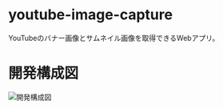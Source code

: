 # youtube-image-capture
YouTubeのバナー画像とサムネイル画像を取得できるWebアプリ。

# 開発構成図
![開発構成図](https://user-images.githubusercontent.com/60059787/106025592-3e709700-610c-11eb-8af2-b1b83abbcb39.png)
